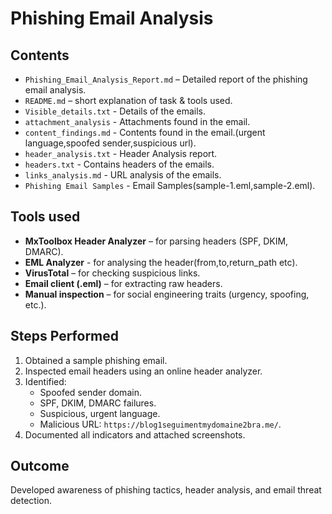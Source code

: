 # Phishing Email Analysis


## Contents
- `Phishing_Email_Analysis_Report.md` – Detailed report of the phishing email analysis.
- `README.md` – short explanation of task & tools used.
- `Visible_details.txt` - Details of the emails.
- `attachment_analysis` - Attachments found in the email.
- `content_findings.md` - Contents found in the email.(urgent language,spoofed sender,suspicious url).
- `header_analysis.txt` - Header Analysis report.
- `headers.txt` - Contains headers of the emails.
- `links_analysis.md` - URL analysis of the emails.
- `Phishing Email Samples` - Email Samples(sample-1.eml,sample-2.eml).

## Tools used

- **MxToolbox Header Analyzer** – for parsing headers (SPF, DKIM, DMARC).
- **EML Analyzer** - for analysing the header(from,to,return_path etc). 
- **VirusTotal** – for checking suspicious links.  
- **Email client (.eml)** – for extracting raw headers.  
- **Manual inspection** – for social engineering traits (urgency, spoofing, etc.).  


## Steps Performed
1. Obtained a sample phishing email.
2. Inspected email headers using an online header analyzer.
3. Identified:
   - Spoofed sender domain.
   - SPF, DKIM, DMARC failures.
   - Suspicious, urgent language.
   - Malicious URL: `https://blog1seguimentmydomaine2bra.me/`.
4. Documented all indicators and attached screenshots.

## Outcome
Developed awareness of phishing tactics, header analysis, and email threat detection.

